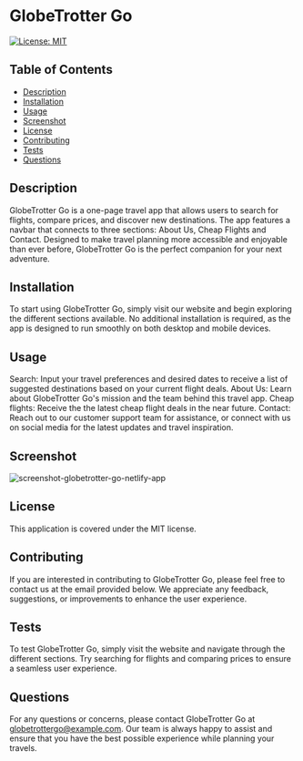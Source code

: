 # GlobeTrotter Go

[![License: MIT](https://img.shields.io/badge/License-MIT-yellow.svg)](https://opensource.org/licenses/MIT)

## Table of Contents
* [Description](#description)
* [Installation](#installation)
* [Usage](#usage)
* [Screenshot](#screenshot)
* [License](#license)
* [Contributing](#contributing)
* [Tests](#tests)
* [Questions](#questions)

## Description
GlobeTrotter Go is a one-page travel app that allows users to search for flights, compare prices, and discover new destinations. The app features a navbar that connects to three sections: About Us, Cheap Flights and Contact. Designed to make travel planning more accessible and enjoyable than ever before, GlobeTrotter Go is the perfect companion for your next adventure.

## Installation
To start using GlobeTrotter Go, simply visit our website and begin exploring the different sections available. No additional installation is required, as the app is designed to run smoothly on both desktop and mobile devices.

## Usage
Search: Input your travel preferences and desired dates to receive a list of suggested destinations based on your current flight deals. 
About Us: Learn about GlobeTrotter Go's mission and the team behind this travel app.
Cheap flights: Receive the the latest cheap flight deals in the near future.
Contact: Reach out to our customer support team for assistance, or connect with us on social media for the latest updates and travel inspiration.

## Screenshot
![screenshot-globetrotter-go-netlify-app](https://user-images.githubusercontent.com/119876939/228882461-d8421b99-c77d-4743-a2b8-58febdf91417.png)

## License
This application is covered under the MIT license.

## Contributing
If you are interested in contributing to GlobeTrotter Go, please feel free to contact us at the email provided below. We appreciate any feedback, suggestions, or improvements to enhance the user experience.

## Tests
To test GlobeTrotter Go, simply visit the website and navigate through the different sections. Try searching for flights and comparing prices to ensure a seamless user experience.

## Questions
For any questions or concerns, please contact GlobeTrotter Go at globetrottergo@example.com. Our team is always happy to assist and ensure that you have the best possible experience while planning your travels.
